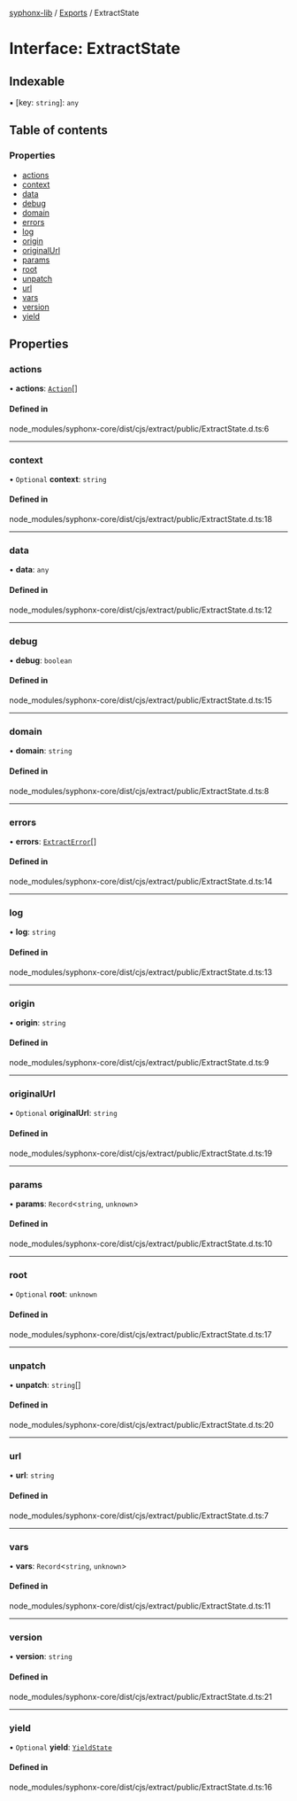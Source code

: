 [syphonx-lib](../README.md) / [Exports](../modules.md) / ExtractState

# Interface: ExtractState

## Indexable

▪ [key: `string`]: `any`

## Table of contents

### Properties

- [actions](ExtractState.md#actions)
- [context](ExtractState.md#context)
- [data](ExtractState.md#data)
- [debug](ExtractState.md#debug)
- [domain](ExtractState.md#domain)
- [errors](ExtractState.md#errors)
- [log](ExtractState.md#log)
- [origin](ExtractState.md#origin)
- [originalUrl](ExtractState.md#originalurl)
- [params](ExtractState.md#params)
- [root](ExtractState.md#root)
- [unpatch](ExtractState.md#unpatch)
- [url](ExtractState.md#url)
- [vars](ExtractState.md#vars)
- [version](ExtractState.md#version)
- [yield](ExtractState.md#yield)

## Properties

### actions

• **actions**: [`Action`](../modules.md#action)[]

#### Defined in

node_modules/syphonx-core/dist/cjs/extract/public/ExtractState.d.ts:6

___

### context

• `Optional` **context**: `string`

#### Defined in

node_modules/syphonx-core/dist/cjs/extract/public/ExtractState.d.ts:18

___

### data

• **data**: `any`

#### Defined in

node_modules/syphonx-core/dist/cjs/extract/public/ExtractState.d.ts:12

___

### debug

• **debug**: `boolean`

#### Defined in

node_modules/syphonx-core/dist/cjs/extract/public/ExtractState.d.ts:15

___

### domain

• **domain**: `string`

#### Defined in

node_modules/syphonx-core/dist/cjs/extract/public/ExtractState.d.ts:8

___

### errors

• **errors**: [`ExtractError`](ExtractError.md)[]

#### Defined in

node_modules/syphonx-core/dist/cjs/extract/public/ExtractState.d.ts:14

___

### log

• **log**: `string`

#### Defined in

node_modules/syphonx-core/dist/cjs/extract/public/ExtractState.d.ts:13

___

### origin

• **origin**: `string`

#### Defined in

node_modules/syphonx-core/dist/cjs/extract/public/ExtractState.d.ts:9

___

### originalUrl

• `Optional` **originalUrl**: `string`

#### Defined in

node_modules/syphonx-core/dist/cjs/extract/public/ExtractState.d.ts:19

___

### params

• **params**: `Record`<`string`, `unknown`\>

#### Defined in

node_modules/syphonx-core/dist/cjs/extract/public/ExtractState.d.ts:10

___

### root

• `Optional` **root**: `unknown`

#### Defined in

node_modules/syphonx-core/dist/cjs/extract/public/ExtractState.d.ts:17

___

### unpatch

• **unpatch**: `string`[]

#### Defined in

node_modules/syphonx-core/dist/cjs/extract/public/ExtractState.d.ts:20

___

### url

• **url**: `string`

#### Defined in

node_modules/syphonx-core/dist/cjs/extract/public/ExtractState.d.ts:7

___

### vars

• **vars**: `Record`<`string`, `unknown`\>

#### Defined in

node_modules/syphonx-core/dist/cjs/extract/public/ExtractState.d.ts:11

___

### version

• **version**: `string`

#### Defined in

node_modules/syphonx-core/dist/cjs/extract/public/ExtractState.d.ts:21

___

### yield

• `Optional` **yield**: [`YieldState`](YieldState.md)

#### Defined in

node_modules/syphonx-core/dist/cjs/extract/public/ExtractState.d.ts:16
